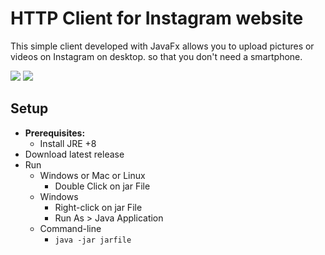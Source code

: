 # HTTP Client for Instagram website

This simple client developed with JavaFx allows you to upload 
pictures or videos on Instagram on desktop.
so that you don't need a smartphone.


<img src="https://image.ibb.co/kPmnF5/c1.png" />
<img src="https://image.ibb.co/mogyNk/c2.png" />

Setup
-----
* **Prerequisites:**
    * Install JRE +8
* Download latest release
* Run
    * Windows or Mac or Linux
        * Double Click on jar File
    * Windows
        * Right-click on jar File
        * Run As > Java Application
    * Command-line
        * `java -jar jarfile`